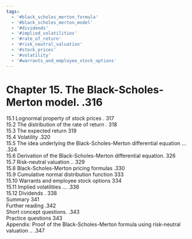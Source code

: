 ```yaml
---
tags:
  - '#black_scholes_merton_formula'
  - '#black_scholes_merton_model'
  - '#dividends'
  - '#implied_volatilities'
  - '#rate_of_return'
  - '#risk_neutral_valuation'
  - '#stock_prices'
  - '#volatility'
  - '#warrants_and_employee_stock_options'
---
```

# Chapter 15. The Black-Scholes-Merton model. .316  

15.1 Lognormal property of stock prices . 317   
15.2 The distribution of the rate of return . 318   
15.3 The expected return 319   
15.4 Volatility .320   
15.5 The idea underlying the Black-Scholes-Merton differential equation ... .324   
15.6 Derivation of the Black-Scholes-Merton differential equation. 326   
15.7 Risk-neutral valuation .. 329   
15.8 Black-Scholes-Merton pricing formulas .330   
15.9 Cumulative normal distribution function 333   
15.10 Warrants and employee stock options 334   
15.11 Implied volatilities ... .336   
15.12 Dividends . 338   
Summary 341   
Further reading .342   
Short concept questions. .343   
Practice questions 343   
Appendix: Proof of the Black-Scholes-Merton formula using risk-neutral   
valuation .. .347  
